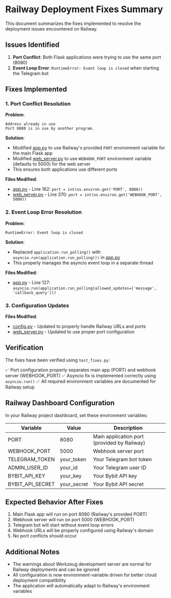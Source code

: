 # Railway Deployment Fixes Summary

This document summarizes the fixes implemented to resolve the deployment issues encountered on Railway.

## Issues Identified

1. **Port Conflict**: Both Flask applications were trying to use the same port (8080)
2. **Event Loop Error**: `RuntimeError: Event loop is closed` when starting the Telegram bot

## Fixes Implemented

### 1. Port Conflict Resolution

**Problem**: 
```
Address already in use
Port 8080 is in use by another program.
```

**Solution**: 
- Modified [app.py](file:///C:/Users/nagda/OneDrive/Desktop/1/app.py) to use Railway's provided `PORT` environment variable for the main Flask app
- Modified [web_server.py](file:///C:/Users/nagda/OneDrive/Desktop/1/web_server.py) to use `WEBHOOK_PORT` environment variable (defaults to 5000) for the web server
- This ensures both applications use different ports

**Files Modified**:
- [app.py](file:///C:/Users/nagda/OneDrive/Desktop/1/app.py) - Line 162: `port = int(os.environ.get('PORT', 8080))`
- [web_server.py](file:///C:/Users/nagda/OneDrive/Desktop/1/web_server.py) - Line 370: `port = int(os.environ.get('WEBHOOK_PORT', 5000))`

### 2. Event Loop Error Resolution

**Problem**:
```
RuntimeError: Event loop is closed
```

**Solution**:
- Replaced `application.run_polling()` with `asyncio.run(application.run_polling())` in [app.py](file:///C:/Users/nagda/OneDrive/Desktop/1/app.py)
- This properly manages the asyncio event loop in a separate thread

**Files Modified**:
- [app.py](file:///C:/Users/nagda/OneDrive/Desktop/1/app.py) - Line 127: `asyncio.run(application.run_polling(allowed_updates=['message', 'callback_query']))`

### 3. Configuration Updates

**Files Modified**:
- [config.py](file:///C:/Users/nagda/OneDrive/Desktop/1/config.py) - Updated to properly handle Railway URLs and ports
- [web_server.py](file:///C:/Users/nagda/OneDrive/Desktop/1/web_server.py) - Updated to use proper port configuration

## Verification

The fixes have been verified using `test_fixes.py`:

✅ Port configuration properly separates main app (PORT) and webhook server (WEBHOOK_PORT)
✅ Asyncio fix is implemented correctly using `asyncio.run()`
✅ All required environment variables are documented for Railway setup

## Railway Dashboard Configuration

In your Railway project dashboard, set these environment variables:

| Variable | Value | Description |
|----------|-------|-------------|
| PORT | 8080 | Main application port (provided by Railway) |
| WEBHOOK_PORT | 5000 | Webhook server port |
| TELEGRAM_TOKEN | your_token | Your Telegram bot token |
| ADMIN_USER_ID | your_id | Your Telegram user ID |
| BYBIT_API_KEY | your_key | Your Bybit API key |
| BYBIT_API_SECRET | your_secret | Your Bybit API secret |

## Expected Behavior After Fixes

1. Main Flask app will run on port 8080 (Railway's provided PORT)
2. Webhook server will run on port 5000 (WEBHOOK_PORT)
3. Telegram bot will start without event loop errors
4. Webhook URLs will be properly configured using Railway's domain
5. No port conflicts should occur

## Additional Notes

- The warnings about Werkzeug development server are normal for Railway deployments and can be ignored
- All configuration is now environment-variable driven for better cloud deployment compatibility
- The application will automatically adapt to Railway's environment variables
